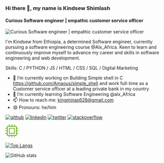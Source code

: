 ### Hi there 👋, my name is Kindsew Shimlash
#### Curious Software engineer | empathic customer service officer
![Curious Software engineer | empathic customer service officer](https://cdn.pixabay.com/animation/2023/06/13/15/13/15-13-30-905_512.gif)

I'm Kindsew from Ethiopia, a determined Software engineer, currently pursuing a software engineering course @Alx_Africa. Keen to learn and continuously improve myself to advance my career and skills in software engineering and web development.

Skills: C / PYTHON / JS / HTML / CSS / SQL / Digital Marketing

- 🔭 I’m currently working on Building Simple shell in C https://github.com/Amaous/simple_shell and work full-time as a Customer service officer at a leading private bank in my country 
- 🌱 I’m currently learning Software Engineering @alx_Africa 
- 📫 How to reach me: kingminas628@gmail.com 
- 😄 Pronouns: he/him 


[<img src='https://cdn.jsdelivr.net/npm/simple-icons@3.0.1/icons/github.svg' alt='github' height='40'>](https://github.com/amaous)  [<img src='https://cdn.jsdelivr.net/npm/simple-icons@3.0.1/icons/linkedin.svg' alt='linkedin' height='40'>](https://www.linkedin.com/in/https://www.linkedin.com/in/kindsew//)  [<img src='https://cdn.jsdelivr.net/npm/simple-icons@3.0.1/icons/twitter.svg' alt='twitter' height='40'>](https://twitter.com/Z_amaous)  [<img src='https://cdn.jsdelivr.net/npm/simple-icons@3.0.1/icons/stackoverflow.svg' alt='stackoverflow' height='40'>](https://stackoverflow.com/users/https://stackoverflow.com/users/22997393/amaous)  

<a href='https://docs.github.com/en/developers'><img src='https://raw.githubusercontent.com/acervenky/animated-github-badges/master/assets/devbadge.gif' width='40' height='40'></a> 

[![Top Langs](https://github-readme-stats.vercel.app/api/top-langs/?username=amaous)](https://github.com/anuraghazra/github-readme-stats)

![GitHub stats](https://github-readme-stats.vercel.app/api?username=amaous&show_icons=true)  
